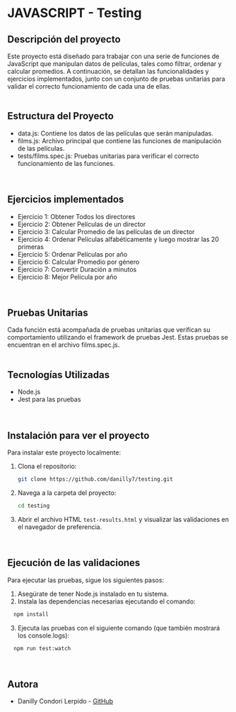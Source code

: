 # JAVASCRIPT - Testing

## Descripción del proyecto

Este proyecto está diseñado para trabajar con una serie de funciones de JavaScript que manipulan datos de películas, tales como filtrar, ordenar y calcular promedios. A continuación, se detallan las funcionalidades y ejercicios implementados, junto con un conjunto de pruebas unitarias para validar el correcto funcionamiento de cada una de ellas.
<br>
<br>

## Estructura del Proyecto
- data.js: Contiene los datos de las películas que serán manipuladas.
- films.js: Archivo principal que contiene las funciones de manipulación de las películas.
- tests/films.spec.js: Pruebas unitarias para verificar el correcto funcionamiento de las funciones.
<br>

## Ejercicios implementados
- Ejercicio 1: Obtener Todos los directores
- Ejercicio 2: Obtener Películas de un director
- Ejercicio 3: Calcular Promedio de las películas de un director
- Ejercicio 4: Ordenar Películas alfabéticamente y luego mostrar las 20 primeras
- Ejercicio 5: Ordenar Películas por año
- Ejercicio 6: Calcular Promedio por género
- Ejercicio 7: Convertir Duración a minutos
- Ejercicio 8: Mejor Película por año
<br>

## Pruebas Unitarias
Cada función está acompañada de pruebas unitarias que verifican su comportamiento utilizando el framework de pruebas Jest. Estas pruebas se encuentran en el archivo films.spec.js.
<br>
<br>

## Tecnologías Utilizadas
- Node.js
- Jest para las pruebas
<br>

## Instalación para ver el proyecto

Para instalar este proyecto localmente:

1. Clona el repositorio:

   ```bash
   git clone https://github.com/danilly7/testing.git
   ``` 
   
2. Navega a la carpeta del proyecto:

   ```bash
   cd testing
   ```
3. Abrir el archivo HTML `test-results.html` y visualizar las validaciones en el navegador de preferencia.
<br>

## Ejecución de las validaciones
Para ejecutar las pruebas, sigue los siguientes pasos:
1. Asegúrate de tener Node.js instalado en tu sistema.
2. Instala las dependencias necesarias ejecutando el comando:
 ```bash
   npm install
   ``` 
3. Ejecuta las pruebas con el siguiente comando (que también mostrará los console.logs):
 ```bash
   npm run test:watch
   ``` 
<br>

## Autora
- Danilly Condori Lerpido - [GitHub](https://github.com/danilly7)
